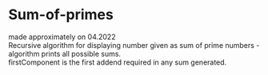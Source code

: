 # Sum-of-primes
made approximately on 04.2022 \
Recursive algorithm for displaying number given as sum of prime numbers - algorithm prints all possible sums. \
firstComponent is the first addend required in any sum generated.
